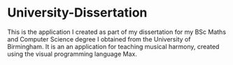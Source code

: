 # University-Dissertation
This is the application I created as part of my dissertation for my BSc Maths and Computer Science degree I obtained from the University of Birmingham. It is an an application for teaching musical harmony, created using the visual programming language Max.
